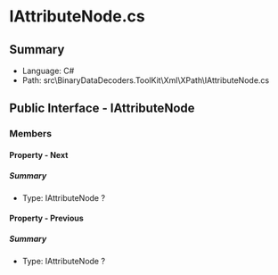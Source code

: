 ﻿# IAttributeNode.cs

## Summary

* Language: C#
* Path: src\BinaryDataDecoders.ToolKit\Xml\XPath\IAttributeNode.cs

## Public Interface - IAttributeNode

### Members

#### Property - Next

##### Summary

 * Type: IAttributeNode ? 

#### Property - Previous

##### Summary

 * Type: IAttributeNode ? 

